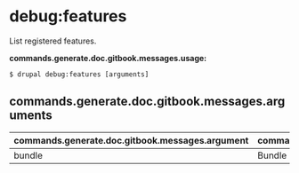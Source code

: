 # debug:features
List registered features.

**commands.generate.doc.gitbook.messages.usage:**
```
$ drupal debug:features [arguments]
```

## commands.generate.doc.gitbook.messages.arguments
commands.generate.doc.gitbook.messages.argument | commands.generate.doc.gitbook.messages.details
---------|-------------
bundle | Bundle name
